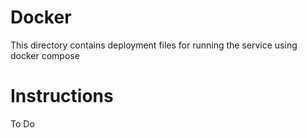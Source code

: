 # Docker
This directory contains deployment files for running the service using docker compose

# Instructions
To Do
